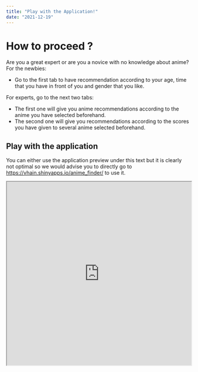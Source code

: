 ```yaml
---
title: "Play with the Application!"
date: "2021-12-19"
---
```


<h1>How to proceed ?</h1>

Are you a great expert or are you a novice with no knowledge about anime?
For the newbies:

- Go to the first tab to have recommendation according to your age, time that you have in front of you and gender that you like.

For experts, go to the next two tabs:

- The first one will give you anime recommendations according to the anime you have selected beforehand. 
- The second one will give you recommendations according to the scores you have given to several anime selected beforehand.

## Play with the application

You can either use the application preview under this text but it is clearly not optimal so we would advise you to directly go to https://vhain.shinyapps.io/anime_finder/ to use it.

<iframe src = https://vhain.shinyapps.io/anime_finder/ height=500px width=100%>

